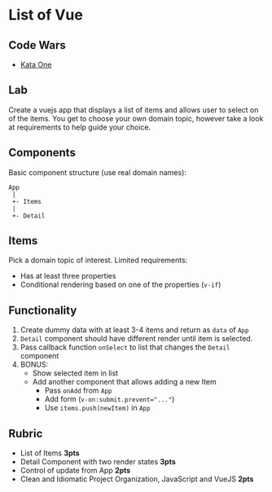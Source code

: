 # List of Vue


## Code Wars

* [Kata One](https://www.codewars.com/kata/insert-dashes)

## Lab

Create a vuejs app that displays a list of items and allows user to select on of the items. You
get to choose your own domain topic, however take a look at requirements to help guide your choice.

## Components

Basic component structure (use real domain names):

```
App
 |
 +- Items
 |
 +- Detail
```

## Items

Pick a domain topic of interest. Limited requirements:

* Has at least three properties
* Conditional rendering based on one of the properties (`v-if`)

## Functionality

1. Create dummy data with at least 3-4 items and return as `data` of `App`
1. `Detail` component should have different render until item is selected. 
1. Pass callback function `onSelect` to list that changes the `Detail` component
1. BONUS: 
    * Show selected item in list
    * Add another component that allows adding a new Item
        * Pass `onAdd` from `App`
        * Add form (`v-on:submit.prevent="..."`)
        * Use `items.push(newItem)` in `App`

## Rubric

* List of Items **3pts**
* Detail Component with two render states **3pts**
* Control of update from App **2pts**
* Clean and Idiomatic Project Organization, JavaScript and VueJS **2pts**
